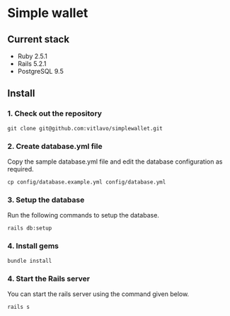 # Simple wallet

## Current stack ###
* Ruby 2.5.1
* Rails 5.2.1
* PostgreSQL 9.5


## Install

### 1. Check out the repository

```shell
git clone git@github.com:vitlavo/simplewallet.git
```

### 2. Create database.yml file

Copy the sample database.yml file and edit the database configuration as required.

```shell
cp config/database.example.yml config/database.yml
```

### 3. Setup the database

Run the following commands to setup the database.

```shell
rails db:setup
```

### 4. Install gems

```shell
bundle install
```

### 4. Start the Rails server

You can start the rails server using the command given below.

```shell
rails s
```